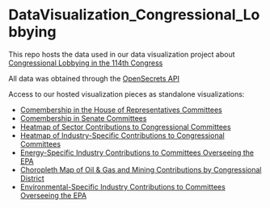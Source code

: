 # DataVisualization_Congressional_Lobbying

This repo hosts the data used in our data visualization project about [Congressional Lobbying in the 114th Congress](http://www.arcgis.com/apps/Cascade/index.html?appid=cc065fa2f6554a8ca036ea2947da3635)

All data was obtained through the [OpenSecrets API](http://www.opensecrets.org/resources/create/api_doc.php)

Access to our hosted visualization pieces as standalone visualizations:
- [Comembership in the House of Representatives Committees](https://jsfiddle.net/reh388/0t8yjt2z/4/)
- [Comembership in Senate Committees](https://jsfiddle.net/reh388/pLyucznt/26/)
- [Heatmap of Sector Contributions to Congressional Committees](https://jsfiddle.net/reh388/49oe0L0h/)
- [Heatmap of Industry-Specific Contributions to Congressional Committees](https://jsfiddle.net/reh388/bLmghp9y/1/)
- [Energy-Specific Industry Contributions to Committees Overseeing the EPA](https://public.tableau.com/views/EnergyIndustryFundingtoEnvironmentalCommittees/EnergyIndustryContributions)
- [Choropleth Map of Oil & Gas and Mining Contributions by Congressional District](https://nyu.carto.com/u/thc305/builder/3627fe72-2ba4-11e7-a8ab-0e3ebc282e83)
- [Environmental-Specific Industry Contributions to Committees Overseeing the EPA](https://nyu.carto.com/u/thc305/builder/b28146f6-2ba7-11e7-8741-0ee66e2c9693)
